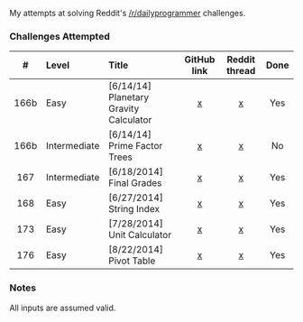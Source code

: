My attempts at solving Reddit's [/r/dailyprogrammer](http://www.reddit.com/r/dailyprogrammer/) challenges.

### Challenges Attempted

|  #  | Level | Title | GitHub link | Reddit thread | Done |
| :-: | :---- | :---- | :---------: | :-----------: | :--: |
| 166b | Easy | [6/14/14] Planetary Gravity Calculator | [x](https://github.com/dsoegijono/dailyprogrammer/tree/master/166b_easy) | [x](http://www.reddit.com/r/dailyprogrammer/comments/284mep/6142014_challenge_166b_easy_planetary_gravity/) | Yes |
| 166b | Intermediate | [6/14/14] Prime Factor Trees | [x](https://github.com/dsoegijono/dailyprogrammer/tree/master/166b_intermediate) | [x](http://www.reddit.com/r/dailyprogrammer/comments/284uhh/6142014_challenge_166b_intermediate_prime_factor/) | No |
| 167 | Intermediate | [6/18/2014] Final Grades | [x](https://github.com/dsoegijono/dailyprogrammer/tree/master/167_inter) | [x](http://www.reddit.com/r/dailyprogrammer/comments/28gq9b/6182014_challenge_167_intermediate_final_grades/) | Yes |
| 168 | Easy | [6/27/2014] String Index | [x](https://github.com/dsoegijono/dailyprogrammer/tree/master/168_easy) | [x](http://www.reddit.com/r/dailyprogrammer/comments/299hvt/6272014_challenge_168_easy_string_index/) | Yes |
| 173 | Easy | [7/28/2014] Unit Calculator | [x](https://github.com/dsoegijono/dailyprogrammer/tree/master/173_easy) | [x](http://www.reddit.com/r/dailyprogrammer/comments/2bxntq/7282014_challenge_173_easy_unit_calculator/) | Yes |
| 176 | Easy | [8/22/2014] Pivot Table | [x](https://github.com/dsoegijono/dailyprogrammer/tree/master/176_easy) | [x](http://www.reddit.com/r/dailyprogrammer/comments/2eajf7/8222014_challenge_176_easy_pivot_table/) | Yes |

### Notes
All inputs are assumed valid.

